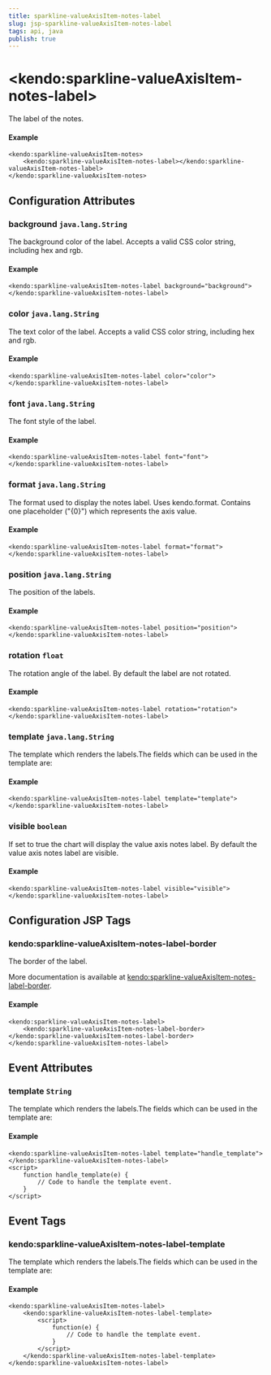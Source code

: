 ```yaml
---
title: sparkline-valueAxisItem-notes-label
slug: jsp-sparkline-valueAxisItem-notes-label
tags: api, java
publish: true
---
```


# \<kendo:sparkline-valueAxisItem-notes-label\>

The label of the notes.

#### Example
    <kendo:sparkline-valueAxisItem-notes>
        <kendo:sparkline-valueAxisItem-notes-label></kendo:sparkline-valueAxisItem-notes-label>
    </kendo:sparkline-valueAxisItem-notes>

## Configuration Attributes

### background `java.lang.String`

The background color of the label. Accepts a valid CSS color string, including hex and rgb.

#### Example
    <kendo:sparkline-valueAxisItem-notes-label background="background">
    </kendo:sparkline-valueAxisItem-notes-label>

### color `java.lang.String`

The text color of the label. Accepts a valid CSS color string, including hex and rgb.

#### Example
    <kendo:sparkline-valueAxisItem-notes-label color="color">
    </kendo:sparkline-valueAxisItem-notes-label>

### font `java.lang.String`

The font style of the label.

#### Example
    <kendo:sparkline-valueAxisItem-notes-label font="font">
    </kendo:sparkline-valueAxisItem-notes-label>

### format `java.lang.String`

The format used to display the notes label. Uses kendo.format. Contains one placeholder ("{0}") which represents the axis value.

#### Example
    <kendo:sparkline-valueAxisItem-notes-label format="format">
    </kendo:sparkline-valueAxisItem-notes-label>

### position `java.lang.String`

The position of the labels.

#### Example
    <kendo:sparkline-valueAxisItem-notes-label position="position">
    </kendo:sparkline-valueAxisItem-notes-label>

### rotation `float`

The rotation angle of the label. By default the label are not rotated.

#### Example
    <kendo:sparkline-valueAxisItem-notes-label rotation="rotation">
    </kendo:sparkline-valueAxisItem-notes-label>

### template `java.lang.String`

The template which renders the labels.The fields which can be used in the template are:

#### Example
    <kendo:sparkline-valueAxisItem-notes-label template="template">
    </kendo:sparkline-valueAxisItem-notes-label>

### visible `boolean`

If set to true the chart will display the value axis notes label. By default the value axis notes label are visible.

#### Example
    <kendo:sparkline-valueAxisItem-notes-label visible="visible">
    </kendo:sparkline-valueAxisItem-notes-label>


##  Configuration JSP Tags

### kendo:sparkline-valueAxisItem-notes-label-border

The border of the label.

More documentation is available at [kendo:sparkline-valueAxisItem-notes-label-border](sparkline/valueaxisitem-notes-label-border).

#### Example

    <kendo:sparkline-valueAxisItem-notes-label>
        <kendo:sparkline-valueAxisItem-notes-label-border></kendo:sparkline-valueAxisItem-notes-label-border>
    </kendo:sparkline-valueAxisItem-notes-label>


## Event Attributes

### template `String`

The template which renders the labels.The fields which can be used in the template are:


#### Example
    <kendo:sparkline-valueAxisItem-notes-label template="handle_template">
    </kendo:sparkline-valueAxisItem-notes-label>
    <script>
        function handle_template(e) {
            // Code to handle the template event.
        }
    </script>

## Event Tags

### kendo:sparkline-valueAxisItem-notes-label-template

The template which renders the labels.The fields which can be used in the template are:


#### Example
    <kendo:sparkline-valueAxisItem-notes-label>
        <kendo:sparkline-valueAxisItem-notes-label-template>
            <script>
                function(e) {
                    // Code to handle the template event.
                }
            </script>
        </kendo:sparkline-valueAxisItem-notes-label-template>
    </kendo:sparkline-valueAxisItem-notes-label>

 
